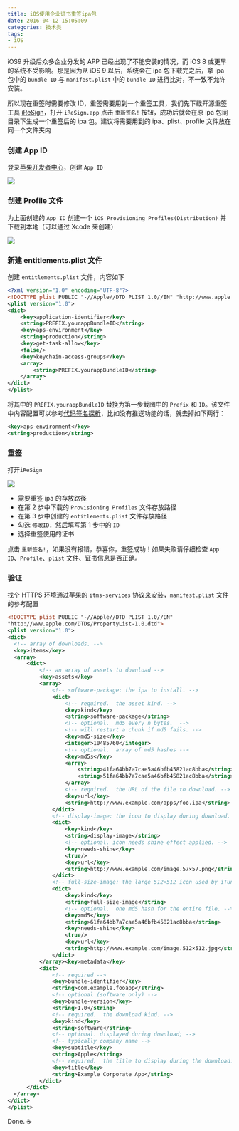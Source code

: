 ```yaml
---
title: iOS使用企业证书重签ipa包
date: 2016-04-12 15:05:09
categories: 技术类
tags:
- iOS
---
```


iOS9 升级后众多企业分发的 APP 已经出现了不能安装的情况，而 iOS 8 或更早的系统不受影响。那是因为从 iOS 9 以后，系统会在 ipa 包下载完之后，拿 ipa 包中的 `bundle ID` 与 `manifest.plist` 中的 `bundle ID` 进行比对，不一致不允许安装。

所以现在重签时需要修改 ID，重签需要用到一个重签工具，我们先下载开源重签工具 [iReSign](https://github.com/maciekish/iReSign)，打开 `iReSign.app` 点击 `重新签名!` 按钮，成功后就会在原 ipa 包同目录下生成一个重签后的 ipa 包。建议将需要用到的 ipa、plist、profile 文件放在同一个文件夹内

<!--more-->

### 创建 App ID

登录[苹果开发者中心](https://developer.apple.com/membercenter/index.action)，创建 `App ID`

![](https://i.loli.net/2020/06/12/x5rCZ1FtSOcLA64.jpg)

### 创建 Profile 文件

为上面创建的 `App ID` 创建一个 `iOS Provisioning Profiles(Distribution)` 并下载到本地（可以通过 Xcode 来创建）

![](https://i.loli.net/2020/06/12/yaOHgrJ6fu5hPdl.jpg)

### 新建 entitlements.plist 文件

创建 `entitlements.plist` 文件，内容如下

```xml
<?xml version="1.0" encoding="UTF-8"?>
<!DOCTYPE plist PUBLIC "-//Apple//DTD PLIST 1.0//EN" "http://www.apple.com/DTDs/PropertyList-1.0.dtd">
<plist version="1.0">
<dict>
	<key>application-identifier</key>
	<string>PREFIX.yourappBundleID</string>
	<key>aps-environment</key>
	<string>production</string>
	<key>get-task-allow</key>
	<false/>
	<key>keychain-access-groups</key>
	<array>
		<string>PREFIX.yourappBundleID</string>
	</array>
</dict>
</plist>
```

将其中的 `PREFIX.yourappBundleID` 替换为第一步截图中的 `Prefix` 和 `ID`。该文件中内容配置可以参考[代码签名探析](https://objccn.io/issue-17-2/)，比如没有推送功能的话，就去掉如下两行：

```xml
<key>aps-environment</key>
<string>production</string>
```

### 重签

打开`iReSign`

![](https://i.loli.net/2020/06/12/juRE7sTUXt8I2QG.jpg)


* 需要重签 ipa 的存放路径
* 在第 2 步中下载的 `Provisioning Profiles` 文件存放路径
* 在第 3 步中创建的 `entitlements.plist` 文件存放路径
* 勾选 `修改ID`，然后填写第 1 步中的 `ID`
* 选择重签使用的证书

点击 `重新签名!`，如果没有报错，恭喜你，重签成功！如果失败请仔细检查 `App ID`、`Profile`、`plist` 文件、证书信息是否正确。

### 验证

找个 HTTPS 环境通过苹果的 `itms-services` 协议来安装，`manifest.plist` 文件的参考配置

```xml
<!DOCTYPE plist PUBLIC "-//Apple//DTD PLIST 1.0//EN"
"http://www.apple.com/DTDs/PropertyList-1.0.dtd">
<plist version="1.0">
<dict>
  <!-- array of downloads. -->
  <key>items</key>
  <array>
      <dict>
          <!-- an array of assets to download -->
          <key>assets</key>
          <array>
              <!-- software-package: the ipa to install. -->
              <dict>
                  <!-- required.  the asset kind. -->
                  <key>kind</key>
                  <string>software-package</string>
                  <!-- optional.  md5 every n bytes.  -->
                  <!-- will restart a chunk if md5 fails. -->
                  <key>md5-size</key>
                  <integer>10485760</integer>
                  <!-- optional.  array of md5 hashes -->
                  <key>md5s</key>
                  <array>
                      <string>41fa64bb7a7cae5a46bfb45821ac8bba</string>
                      <string>51fa64bb7a7cae5a46bfb45821ac8bba</string>
                  </array>
                  <!-- required.  the URL of the file to download. -->
                  <key>url</key>
                  <string>http://www.example.com/apps/foo.ipa</string>
              </dict>
              <!-- display-image: the icon to display during download. -->
              <dict>
                  <key>kind</key>
                  <string>display-image</string>
                  <!-- optional. icon needs shine effect applied. -->
                  <key>needs-shine</key>
                  <true/>
                  <key>url</key>
                  <string>http://www.example.com/image.57×57.png</string>
              </dict>
              <!-- full-size-image: the large 512×512 icon used by iTunes. -->
              <dict>
                  <key>kind</key>
                  <string>full-size-image</string>
                  <!-- optional.  one md5 hash for the entire file. -->
                  <key>md5</key>
                  <string>61fa64bb7a7cae5a46bfb45821ac8bba</string>
                  <key>needs-shine</key>
                  <true/>
                  <key>url</key>
                  <string>http://www.example.com/image.512×512.jpg</string>
              </dict>
          </array><key>metadata</key>
          <dict>
              <!-- required -->
              <key>bundle-identifier</key>
              <string>com.example.fooapp</string>
              <!-- optional (software only) -->
              <key>bundle-version</key>
              <string>1.0</string>
              <!-- required.  the download kind. -->
              <key>kind</key>
              <string>software</string>
              <!-- optional. displayed during download; -->
              <!-- typically company name -->
              <key>subtitle</key>
              <string>Apple</string>
              <!-- required.  the title to display during the download. -->
              <key>title</key>
              <string>Example Corporate App</string>
          </dict>
      </dict>
  </array>
</dict>
</plist>
```


Done. :coffee: